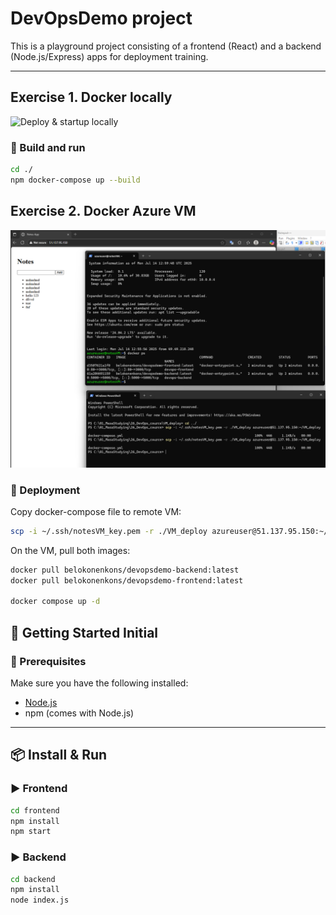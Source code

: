 # DevOpsDemo project

This is a playground project consisting of a frontend (React) and a backend (Node.js/Express) apps for deployment training.

---
## Exercise 1. Docker locally​
![Deploy & startup locally](assets/images/Docker-compose_locally​.png)

### 🔧 Build and run 
```bash
cd ./
npm docker-compose up --build
```


## Exercise 2. Docker Azure VM
![Deploy & startup remoutly at Azure VM](assets/images/Remote-access_AzureVM.png)

### 🔧 Deployment
Copy docker-compose file to remote VM:
```bash
scp -i ~/.ssh/notesVM_key.pem -r ./VM_deploy azureuser@51.137.95.150:~/VM_deploy
```

On the VM, pull both images:
```bash
docker pull belokonenkons/devopsdemo-backend:latest
docker pull belokonenkons/devopsdemo-frontend:latest

docker compose up -d
```

## 🚀 Getting Started Initial

### 🔧 Prerequisites

Make sure you have the following installed:

- [Node.js](https://nodejs.org/)
- npm (comes with Node.js)

---

## 📦 Install & Run

### ▶️ Frontend
```bash
cd frontend
npm install
npm start
```
### ▶️ Backend
```bash
cd backend
npm install
node index.js
```